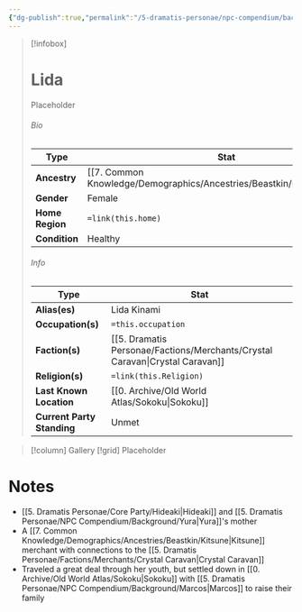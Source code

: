 ```yaml
---
{"dg-publish":true,"permalink":"/5-dramatis-personae/npc-compendium/background/lida/","noteIcon":""}
---
```



> [!infobox]
> # Lida
> Placeholder
> ###### Bio
> Type |  Stat |
> ---|---|
> **Ancestry** | [[7. Common Knowledge/Demographics/Ancestries/Beastkin/Kitsune\|Kitsune]] |
> **Gender** | Female |
> **Home Region** | `=link(this.home)` |
> **Condition** | Healthy |
> ###### Info
> Type |  Stat |
> ---|---|
> **Alias(es)** | Lida Kinami |
> **Occupation(s)** | `=this.occupation` |
> **Faction(s)** | [[5. Dramatis Personae/Factions/Merchants/Crystal Caravan\|Crystal Caravan]] |
> **Religion(s)** | `=link(this.Religion)` |
> **Last Known Location** | [[0. Archive/Old World Atlas/Sokoku\|Sokoku]] |
> **Current Party Standing** | Unmet |

> [!column] Gallery 
> [!grid] 
> Placeholder

# Notes

- [[5. Dramatis Personae/Core Party/Hideaki\|Hideaki]] and [[5. Dramatis Personae/NPC Compendium/Background/Yura\|Yura]]'s mother 
- A [[7. Common Knowledge/Demographics/Ancestries/Beastkin/Kitsune\|Kitsune]] merchant with connections to the [[5. Dramatis Personae/Factions/Merchants/Crystal Caravan\|Crystal Caravan]] 
- Traveled a great deal through her youth, but settled down in [[0. Archive/Old World Atlas/Sokoku\|Sokoku]] with [[5. Dramatis Personae/NPC Compendium/Background/Marcos\|Marcos]] to raise their family 

